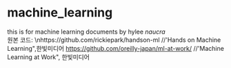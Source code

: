 # machine_learning
this is for machine learning documents by hylee _naucra_\
원본 코드: \nhttps://github.com/rickiepark/handson-ml     //'Hands on Machine Learning",한빛미디어
          https://github.com/oreilly-japan/ml-at-work/ //'Machine Learning at Work", 한빛미디어

